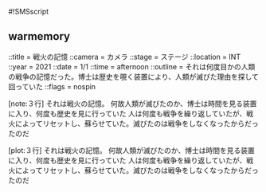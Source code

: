 #!SMSscript

## warmemory

::title = 戦火の記憶
::camera = カメラ
::stage = ステージ
::location = INT
::year = 2021
::date = 1/1
::time = afternoon
::outline = それは何度目かの人類の戦争の記憶だった。博士は歴史を覗く装置により、人類が滅びた理由を探して回っていた
::flags = nospin

[note:３行]
それは戦火の記憶。
何故人類が滅びたのか、博士は時間を見る装置に入り、何度も歴史を見に行っていた
人は何度も戦争を繰り返していたが、戦火によってリセットし、蘇らせていた。滅びたのは戦争をしなくなったからだったのだ

[plot:３行]
それは戦火の記憶。
何故人類が滅びたのか、博士は時間を見る装置に入り、何度も歴史を見に行っていた
人は何度も戦争を繰り返していたが、戦火によってリセットし、蘇らせていた。滅びたのは戦争をしなくなったからだったのだ
